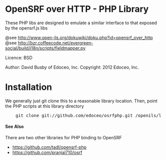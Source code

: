 # OpenSRF over HTTP - PHP Library

These PHP libs are designed to emulate a similar interface to that exposed by the opensrf.js libs

@see http://www.open-ils.org/dokuwiki/doku.php?id=opensrf_over_http
@see http://bzr.coffeecode.net/evergreen-social/build/i18n/scripts/fieldmapper.py

Licence: BSD

Author: David Busby of Edoceo, Inc.
Copyright: 2012 Edoceo, Inc.

# Installation

We generally just git clone this to a reasonable library location.
Then, point the PHP scripts at this library directory

<pre>
    git clone git://github.com/edoceo/osrfphp.git /openils/lib/osrfphp
</pre>

#### See Also

There are two other libraries for PHP binding to OpenSRF

* https://github.com/tadl/opensrf-php
* https://github.com/pranjal710/osrf
